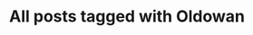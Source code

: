 ---
layout: tag
title: "All posts tagged with Oldowan"
permalink: /weblog/tags/oldowan/
taxonomy: Oldowan
---